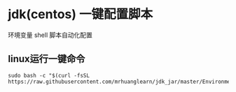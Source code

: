 # jdk(centos) 一键配置脚本
环境变量 shell 脚本自动化配置 

## linux运行一键命令
```shell    
sudo bash -c "$(curl -fsSL https://raw.githubusercontent.com/mrhuanglearn/jdk_jar/master/EnvironmentVariable.sh)"

